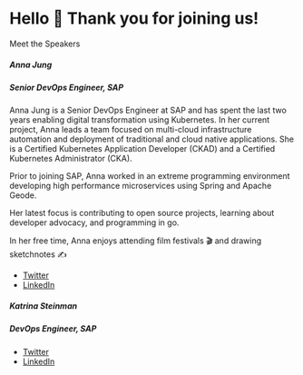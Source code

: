 # Hello 👋 Thank you for joining us!

Meet the Speakers

##### Anna Jung
##### Senior DevOps Engineer, SAP

Anna Jung is a Senior DevOps Engineer at SAP and has spent the last two years enabling
 digital transformation using Kubernetes. In her current project, Anna leads a team 
 focused on multi-cloud infrastructure automation and deployment of traditional and 
 cloud native applications. She is a Certified Kubernetes Application Developer (CKAD)
 and a Certified Kubernetes Administrator (CKA). 
 
 Prior to joining SAP, Anna worked in an extreme programming environment developing high 
 performance microservices using Spring and Apache Geode.

 Her latest focus is contributing to open source projects, learning about developer advocacy, 
 and programming in go.
 
 In her free time, Anna enjoys attending film festivals 🎬 and drawing sketchnotes ✍️

- [Twitter](https://twitter.com/antheajung)
- [LinkedIn](https://www.linkedin.com/in/antheajung)


##### Katrina Steinman
##### DevOps Engineer, SAP


- [Twitter]()
- [LinkedIn]()

